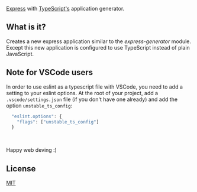 <!-- <img alt='overnightjs' src='https://github.com/khalilnafis/express-gen-typescript/raw/master/express-typescript.png' border='0'> -->

[Express](https://www.npmjs.com/package/express) with [TypeScript's](https://www.npmjs.com/package/typescript) application generator.

<!-- <a href="https://www.npmjs.com/package/express-generator-typescript" target="_blank"><img src="https://img.shields.io/npm/v/express-generator-typescript.svg" alt="NPM Version" /></a>
<a href="https://www.npmjs.com/package/express-generator-typescript" target="_blank"><img src="https://img.shields.io/npm/l/express-generator-typescript.svg" alt="Package License" /></a>
<a href="https://www.npmjs.com/package/express-generator-typescript" target="_blank"><img src="https://img.shields.io/npm/dm/express-generator-typescript.svg" alt="NPM Downloads" /></a> -->


## What is it?

Creates a new express application similar to the _express-generator_ module. Except this new application is configured to use TypeScript instead of plain JavaScript. 


<!-- ## Why express-generator-typescript?

NodeJS is great for the rapid development of web-projects, but is often neglected because of the lack of type safety. TypeScript solves this issue and (along with its linter file) can even make your code more robust than some other static languages like Java.

There are some other tools out there to generate express apps with TypeScript such as _express-generator-ts_, but these either haven't been updated in a while or install a lot of junk in your project (such as an ORM). 

Due to the heavy use of single-page-applications, no view-engine is configured by default. Express is only setup with the minimal settings for calling APIs and serving an index.html file. All the tools you need to run for development (while restarting on changes), building, testing, and running for production are packaged with this library. 

In addition, relative paths are also setup, so you don't have to go through the trouble of installing and configuring _tsconfig-paths_ and _module-alias_. Just make sure to update `paths` in _tsconfig.json_ and `_moduleAliases` in _preload.js_ if you want to add/edit the relative paths.


## Installation

```sh
$ Just use 'npx'
  Or
$ npm install -g express-gen-typescript
```


## Quick Start

The quickest way to get started is use npx and pass in the name of the project you want to create. If you don't specify a project name, the default _express-gen-ts_ will be used instead. If you want to use `yarn` instead of `npm`, pass the option `--use-yarn`.

Create the app:<br/>
With no options: `$ npx express-generator-typescript`<br/>
With all options (order doesn't matter): `$ npx express-generator-typescript --use-yarn "project name"`


Start your express-generator-typescript app in development mode at `http://localhost:3000/`:

```bash
$ cd "project name" && npm run dev
```


## Available commands for the server.

- Run the server in development mode: `npm run dev` or `npm run dev:hot`.
- Run all unit-tests: `npm run test` or `npm run test:hot`.
- Run a single unit-test: `npm test -- --testFile="name of test file" (i.e. --testFile=Users)`.
- Check for linting errors: `npm run lint`.
- Build the project for production: `npm run build`.
- Run the production build: `npm start`.
- Check for typescript errors: `npm run type-check"`.


## Debugging

During development, _express-generator-typescript_ uses `nodemon` to restart the server when changes are detected. If you want to enable debugging for node, you'll need to modify the nodemon configurations. This is located under `nodemonConfig:` in `package.json` for the server and `./spec/nodemon.json` for unit-testing. For the `exec` property, replace `ts-node` with `node --inspect -r ts-node/register`. -->


## Note for VSCode users

In order to use eslint as a typescript file with VSCode, you need to add a setting to your eslint options. At the root of your project, add a `.vscode/settings.json` file (if you don't have one already) and add the option `unstable_ts_config`:

```typescript
  "eslint.options": {
    "flags": ["unstable_ts_config"]
  }
```
<br/>


Happy web deving :)


## License

[MIT](LICENSE)
